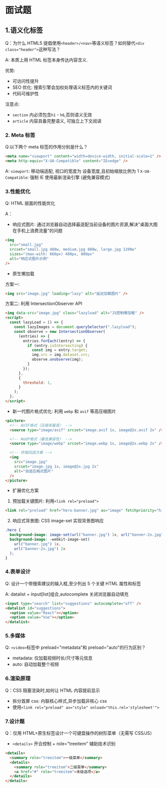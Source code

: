 # 面试题

## 1.语义化标签

Q：为什么 HTML5 提倡使用`<header>/<nav>`等语义标签？如何替代`<div class="header">`这种写法？​

A: 本质上用 HTML 标签本身传达内容含义.

优势:

- 可访问性提升
- SEO 优化: 搜索引擎会加权处理语义标签内的关键词
- 代码可维护性

注意点:

- `section` 内必须包含`h1` - `h6`,否则语义无效
- `article` 内容具备完整语义, 可独立上下文阅读

### 2. Meta 标签

Q:以下两个 meta 标签的作用分别是什么？​

```html
<meta name="viewport" content="width=device-width, initial-scale=1" />
<meta http-equiv="X-UA-Compatible" content="IE=edge" />
```

A: `viewport`: 移动端适配, 视口的宽度为 设备宽度,且初始缩放比例为 1
`X-UA-Compatible`: 强制 IE 使用最新渲染引擎 (避免兼容模式)

### 3.性能优化

Q: HTML 层面的性能优化

A：

- 响应式图片: 通过浏览器自动选择最适配当前设备的图片资源,解决"桌面大图在手机上浪费流量"的问题

```html
<img
  src="small.jpg"
  srcset="small.jpg 480w, medium.jpg 880w, large.jpg 1200w"
  sizes="(max-with: 660px) 480px, 800px"
  alt="响应式图片示例"
/>
```

- 原生懒加载

方案一:

```html
<img src="image.jpg" loading="lazy" alt="延迟加载图片" />
```

方案二: 利用 IntersectionObserver API

```html
<img data-src="image.jpg" class="lazyload" alt="JS控制懒加载" />
<script>
  const lazyLoad = () => {
    const lazyImages = document.querySelector(".lazyload");
    const observe = new IntersectionObserver(
      (entries) => {
        entries.forEach((entry) => {
          if (entry.isIntersecting) {
            const img = entry.target;
            img.src = img.dataset.src;
            observe.unobserve(img);
          }
        });
      },
      {
        threshold: 1,
      }
    );
  };
</script>
```

- 新一代图片格式优化: 利用 `webp` 和 `avif` 等高压缩图片

```html
<picture>
  <!-- AVIF格式（压缩率最高） -->
  <source type="image/avif" srcset="image.avif 1x, image@2x.avif 2x" />

  <!-- WebP格式（最佳兼容性） -->
  <source type="image/webp" srcset="image.webp 1x, image@2x.webp 2x" />

  <!-- 终极回退方案 -->
  <img
    src="image.jpg"
    srcset="image.jpg 1x, image@2x.jpg 2x"
    alt="自适应格式图片"
  />
</picture>
```

- 扩展优化方案

1. 预加载关键图片: 利用`<link rel="preload">`

```html
<link rel="preload" href="hero-banner.jpg" as="image" fetchpriority="high" />
```

2. 响应式背景图: CSS image-set 实现背景图响应

```css
.hero {
  background-image: image-set(url("banner.jpg") 1x, url("banner-2x.jpg") 2x);
  background-image: -webkit-image-set(
    url("banner.jpg") 1x,
    url("banner-2x.jpg") 2x
  );
}
```

### 4.表单设计

Q: 设计一个带搜索建议的输入框,至少列出 5 个关键 HTML 属性和标签

A: datalist + input[list]组合,autocomplete 关闭浏览器自动填充

```html
<input type="search" list="suggestions" autocomplete="off" />
<datalist id="suggestions">
  <option value="React"></option>
  <option value="Vue"></option>
</datalist>
```

### 5.多媒体

Q: `<video>`标签中 preload="metadata"和 preload="auto"的行为区别？​

- metadata: 仅加载视频时长/尺寸等元信息
- auto: 自动加载整个视频

### 6.渲染原理

Q：CSS 阻塞渲染时,如何让 HTML 内容提前显示

- 拆分首屏 css: 内联核心样式,异步加载非核心 css
- 使用`<link rel="preload" as="style" onload="this.rel='stylesheet'">`

### 7.设计题

Q：仅用 HTML+原生标签设计一个可键盘操作的树形菜单（无需写 CSS/JS）​

- `<details>` 开合控制 + role="treeitem" 辅助技术识别

```html
<details>
  <summary role="treeitem">一级菜单</summary>
  <details>
    <summary role="treeitem">二级菜单</summary>
    <a href="#" role="treeitem">末级选项</a>
  </details>
</details>
```
